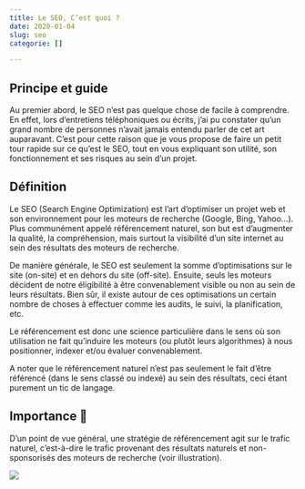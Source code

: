 ```yaml
---
title: Le SEO, C’est quoi ?
date: 2020-01-04
slug: seo
categorie: []

---
```

## Principe et guide

Au premier abord, le SEO n’est pas quelque chose de facile à comprendre. En effet, lors d’entretiens téléphoniques ou écrits, j’ai pu constater qu’un grand nombre de personnes n’avait jamais entendu parler de cet art auparavant. C’est pour cette raison que je vous propose de faire un petit tour rapide sur ce qu’est le SEO, tout en vous expliquant son utilité, son fonctionnement et ses risques au sein d’un projet.

## Définition

Le SEO (Search Engine Optimization) est l’art d’optimiser un projet web et son environnement pour les moteurs de recherche (Google, Bing, Yahoo…). Plus communément appelé référencement naturel, son but est d’augmenter la qualité, la compréhension, mais surtout la visibilité d’un site internet au sein des résultats des moteurs de recherche.

De manière générale, le SEO est seulement la somme d’optimisations sur le site (on-site) et en dehors du site (off-site). Ensuite, seuls les moteurs décident de notre éligibilité à être convenablement visible ou non au sein de leurs résultats. Bien sûr, il existe autour de ces optimisations un certain nombre de choses à effectuer comme les audits, le suivi, la planification, etc. 

Le référencement est donc une science particulière dans le sens où son utilisation ne fait qu’induire les moteurs (ou plutôt leurs algorithmes) à nous positionner, indexer et/ou évaluer convenablement.

A noter que le référencement naturel n’est pas seulement le fait d’être référencé (dans le sens classé ou indexé) au sein des résultats, ceci étant purement un tic de langage.

## Importance 🎁

D’un point de vue général, une stratégie de référencement agit sur le trafic naturel, c’est-à-dire le trafic provenant des résultats naturels et non-sponsorisés des moteurs de recherche (voir illustration).

![](/887559.jpg)